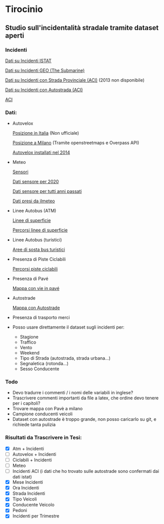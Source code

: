 # Tirocinio

## Studio sull'incidentalità stradale tramite dataset aperti

### Incidenti

[Dati su Incidenti ISTAT](https://www.istat.it/it/archivio/87539)

[Dati su Incidenti GEO (The Submarine)](https://www.google.com/maps/d/u/0/viewer?mid=1mXi6rbgjNHopZg7ZtpC-uZHY2f9wZ-58&ll=45.46373804532758%2C9.174953786724828&z=13)

[Dati su Incidenti con Strada Provinciale (ACI)](http://www.aci.it/fileadmin/documenti/ACI/Trasparenza/Open_Data/Old_A_LOCALIZZAZIONE_INCIDENTI_STRADALI_STRADE_PROVINCIA.pdf) (2013 non disponibile)

[Dati su Incidenti con Autostrada (ACI)](http://www.aci.it/fileadmin/documenti/ACI/Trasparenza/Open_Data/Catalogo_localizzazione_in_formato_Open_2019.pdf) 

[ACI](http://www.aci.it/laci/studi-e-ricerche/dati-e-statistiche/open-data.html)

### Dati:

- Autovelox

    [Posizione in Italia](https://www.google.com/maps/d/viewer?mid=1CBgMTvIDnbGo22-Y1f3rVcbeX4C0v_w1&ll=45.365557951599605%2C10.03650113755961&z=8) 
    (Non ufficiale)

    [Posizione a Milano](https://overpass-turbo.eu/) 
    (Tramite openstreetmaps e Overpass API)

    [Autovelox installati nel 2014](https://www.ztlmilano.it/Autovelox-Milano)

- Meteo

    [Sensori](https://www.dati.lombardia.it/Ambiente/Stazioni-Meteorologiche/nf78-nj6b)

    [Dati sensore per 2020](https://www.dati.lombardia.it/Ambiente/Dati-sensori-meteo/647i-nhxk)

    [Dati sensore per tutti anni passati](https://www.arpalombardia.it/Pages/Meteorologia/Richiesta-dati-misurati.aspx)

    [Dati presi da ilmeteo](https://www.ilmeteo.it/portale/archivio-meteo/Milano/2010/)

- Linee Autobus (ATM)

    [Linee di superficie](https://dati.comune.milano.it/dataset/ds532-atm-composizione-percorsi-linee-di-superficie-urbane)

    [Percorsi linee di superficie](https://dati.comune.milano.it/dataset/ds538_atm-percorsi-linee-di-superficie-urbane)

- Linee Autobus (turistici)

    [Aree di sosta bus turistici](https://dati.comune.milano.it/dataset/ds740_sosta_bus_gt_turistici)

- Presenza di Piste Ciclabili

    [Percorsi piste ciclabili](https://geoportale.comune.milano.it/sit/cerca-nel-catalogo/)

- Presenza di Pavé

    [Mappa con vie in pavé](https://blog.urbanfile.org/2018/05/02/milano-arredo-urbano-il-pave-risorsa-da-preservare-o-problema-da-eliminare/)

- Autostrade

    [Mappa con Autostrade](http://dati.mit.gov.it/catalog/dataset/grafo-stradale-anas)

- Presenza di trasporto merci

- Posso usare direttamente il dataset sugli incidenti per: 
    - Stagione
    - Traffico
    - Vento
    - Weekend
    - Tipo di Strada (autostrada, strada urbana...)
    - Segnaletica (rotonda...)
    - Sesso Conducente

### Todo

- Devo tradurre i commenti / i nomi delle variabili in inglese?
- Trascrivere commenti importanti da file a latex, che ordine devo tenere per i capitoli? 
- Trovare mappa con Pavè a milano
- Campione conducenti veicoli
- Dataset con autostrade è troppo grande, non posso caricarlo su git, e richiede tanta pulizia

### Risultati da Trascrivere in Tesi: 

- [x] Atm + Incidenti
- [ ] Autovelox + Incidenti
- [ ] Ciclabili + Incidenti
- [ ] Meteo
- [ ] Incidenti ACI (i dati che ho trovato sulle autostrade sono confermati dai dati istat)
- [x] Mese Incidenti
- [x] Ora Incidenti
- [x] Strada Incidenti
- [x] Tipo Veicoli
- [x] Conducente Veicolo
- [x] Pedoni
- [x] Incidenti per Trimestre